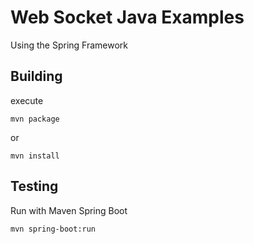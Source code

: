 # Web Socket Java Examples

Using the Spring Framework

## Building

execute

```mvn package```

or

```mvn install```

## Testing

Run with Maven Spring Boot
```
mvn spring-boot:run
```